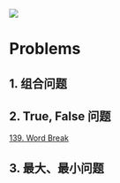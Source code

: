 
![](https://img-blog.csdnimg.cn/20210117171307407.png)
# Problems
## 1. 组合问题
## 2. True, False 问题
[139. Word Break](https://leetcode.com/problems/word-break/)<br>
## 3. 最大、最小问题